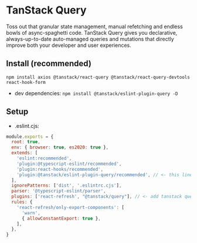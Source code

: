 # TanStack Query

Toss out that granular state management, manual refetching and endless bowls of async-spaghetti code. TanStack Query gives you declarative, always-up-to-date auto-managed queries and mutations that directly improve both your developer and user experiences.

## Install (recommended)

```npm install axios @tanstack/react-query @tanstack/react-query-devtools react-hook-form```
- dev dependencies:
```npm install @tanstack/eslint-plugin-query -D ```

## Setup

- .eslint.cjs:
```cjs
module.exports = {
  root: true,
  env: { browser: true, es2020: true },
  extends: [
    'eslint:recommended',
    'plugin:@typescript-eslint/recommended',
    'plugin:react-hooks/recommended',
    'plugin:@tanstack/eslint-plugin-query/recommended', // <- this line needed
  ],
  ignorePatterns: ['dist', '.eslintrc.cjs'],
  parser: '@typescript-eslint/parser',
  plugins: ['react-refresh', "@tanstack/query"], // <- add tanstack query to the plugins
  rules: {
    'react-refresh/only-export-components': [
      'warn',
      { allowConstantExport: true },
    ],
  },
}

